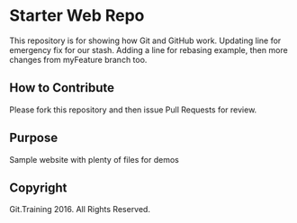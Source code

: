 # Starter Web Repo

This repository is for showing how Git and GitHub work. Updating line for emergency fix for our stash. Adding a line for rebasing example, then more changes from myFeature branch too.

## How to Contribute

Please fork this repository and then issue Pull Requests for review.

## Purpose

Sample website with plenty of files for demos

## Copyright

Git.Training 2016. All Rights Reserved.